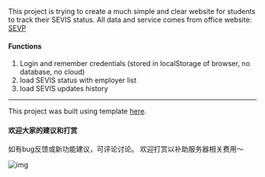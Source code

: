 This project is trying to create a much simple and clear website for students to track their SEVIS status. All data and service comes from office website: [SEVP](https://sevp.ice.gov/opt/)

#### Functions

1. Login and remember credentials (stored in localStorage of browser, no database, no cloud)
2. load SEVIS status with employer list
3. load SEVIS updates history



---
This project was built using template <a href="https://medium.com/@notrab/getting-started-with-create-react-app-redux-react-router-redux-thunk-d6a19259f71f">here</a>.



#### 欢迎大家的建议和打赏

如有bug反馈或新功能建议，可评论讨论。
欢迎打赏以补助服务器相关费用～



![img](https://mangs.site/content/images/2019/03/wpay.png)
